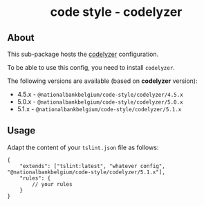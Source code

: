 <h1 align="center">
   code style - codelyzer
</h1>

## About

This sub-package hosts the [codelyzer](https://github.com/mgechev/codelyzer) configuration.

To be able to use this config, you need to install `codelyzer`.

The following versions are available (based on **codelyzer** version):

-   4.5.x - `@nationalbankbelgium/code-style/codelyzer/4.5.x`
-   5.0.x - `@nationalbankbelgium/code-style/codelyzer/5.0.x`
-   5.1.x - `@nationalbankbelgium/code-style/codelyzer/5.1.x`

## Usage

Adapt the content of your `tslint.json` file as follows:

```text
{
	"extends": ["tslint:latest", "whatever config", "@nationalbankbelgium/code-style/codelyzer/5.1.x"],
	"rules": {
		// your rules
	}
}
```
